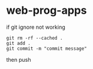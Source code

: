 # web-prog-apps


if git ignore not working

```
git rm -rf --cached .
git add .
git commit -m "commit message"
```

then push
